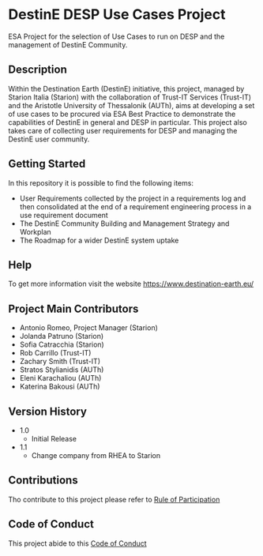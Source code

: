 # DestinE DESP Use Cases Project

ESA Project for the selection of Use Cases to run on DESP and the management of DestinE Community.

## Description

Within the Destination Earth (DestinE) initiative, this project, managed by Starion Italia (Starion) with the collaboration of Trust-IT Services (Trust-IT) and the Aristotle University of Thessalonik (AUTh), aims at developing a set of use cases to be procured via ESA Best Practice to demonstrate the capabilities of DestinE in general and DESP in particular.
This project also takes care of collecting user requirements for DESP and managing the DestinE user community.

## Getting Started

In this repository it is possible to find the following items:
* User Requirements collected by the project in a requirements log and then consolidated at the end of a requirement engineering process in a use requirement document
* The DestinE Community Building and Management Strategy and Workplan
* The Roadmap for a wider DestinE system uptake


## Help

To get more information visit the website https://www.destination-earth.eu/


## Project Main Contributors

* Antonio Romeo, Project Manager (Starion)
* Jolanda Patruno (Starion)
* Sofia Catracchia (Starion)
* Rob Carrillo (Trust-IT)
* Zachary Smith (Trust-IT)
* Stratos Stylianidis (AUTh)
* Eleni Karachaliou (AUTh)
* Katerina Bakousi (AUTh) 


## Version History

* 1.0
    * Initial Release
* 1.1
    * Change company from RHEA to Starion

## Contributions

Tho contribute to this project please refer to [Rule of Participation](RULE_OF_PARTICIPATION.md)

## Code of Conduct

This project abide to this [Code of Conduct](CODE_OF_CONDUCT.md)
